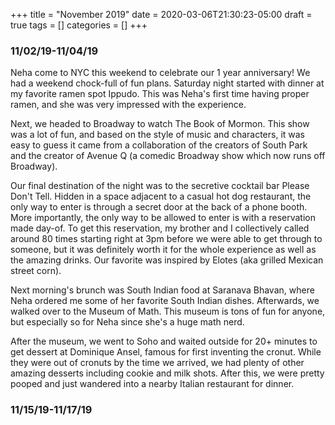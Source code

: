 +++
title = "November 2019"
date = 2020-03-06T21:30:23-05:00
draft = true
tags = []
categories = []
+++

### 11/02/19-11/04/19

Neha come to NYC this weekend to celebrate our 1 year anniversary! We had a weekend chock-full of fun plans. Saturday night started with dinner at my favorite ramen spot Ippudo. This was Neha's first time having proper ramen, and she was very impressed with the experience. 

Next, we headed to Broadway to watch The Book of Mormon. This show was a lot of fun, and based on the style of music and characters, it was easy to guess it came from a collaboration of the creators of South Park and the creator of Avenue Q (a comedic Broadway show which now runs off Broadway). 

Our final destination of the night was to the secretive cocktail bar Please Don't Tell. Hidden in a space adjacent to a casual hot dog restaurant, the only way to enter is through a secret door at the back of a phone booth. More importantly, the only way to be allowed to enter is with a reservation made day-of. To get this reservation, my brother and I collectively called around 80 times starting right at 3pm before we were able to get through to someone, but it was definitely worth it for the whole experience as well as the amazing drinks. Our favorite was inspired by Elotes (aka grilled Mexican street corn). 

Next morning's brunch was South Indian food at Saranava Bhavan, where Neha ordered me some of her favorite South Indian dishes. Afterwards, we walked over to the Museum of Math. This museum is tons of fun for anyone, but especially so for Neha since she's a huge math nerd.

After the museum, we went to Soho and waited outside for 20+ minutes to get dessert at Dominique Ansel, famous for first inventing the cronut. While they were out of cronuts by the time we arrived, we had plenty of other amazing desserts including cookie and milk shots. After this, we were pretty pooped and just wandered into a nearby Italian restaurant for dinner.


### 11/15/19-11/17/19


